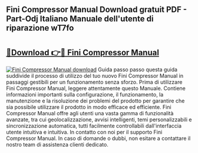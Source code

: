## Fini Compressor Manual Download gratuit PDF - Part-Odj Italiano Manuale dell'utente di riparazione wT7fo

# <h2><a href="http://dfcz6lp.blite.top/?on=Fini+Compressor+Manual">🔗Download 👉🔴 Fini Compressor Manual</a></h2>

[![Fini Compressor Manual download](https://i.imgur.com/lujVjoI.png)](http://dfcz6lp.blite.top/?on=Fini+Compressor+Manual)
Guida passo passo questa guida suddivide il processo di utilizzo del tuo nuovo Fini Compressor Manual in passaggi gestibili per un funzionamento senza sforzo. Prima di utilizzare Fini Compressor Manual, leggere attentamente questo Manuale. Contiene informazioni importanti sulla configurazione, il funzionamento, la manutenzione e la risoluzione dei problemi del prodotto per garantire che sia possibile utilizzare il prodotto in modo efficace ed efficiente. Fini Compressor Manual offre agli utenti una vasta gamma di funzionalità avanzate, tra cui geolocalizzazione, avvisi intelligenti, temi personalizzabili e sincronizzazione automatica, tutti facilmente controllabili dall'interfaccia utente intuitiva e intuitiva. In contatto con noi per il supporto Fini Compressor Manual. In caso di domande o dubbi, non esitare a contattare il nostro team di assistenza clienti dedicato.
